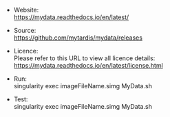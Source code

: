 * Website:  
            https://mydata.readthedocs.io/en/latest/

* Source:   
            https://github.com/mytardis/mydata/releases

* Licence:  
            Please refer to this URL to view all licence details: https://mydata.readthedocs.io/en/latest/license.html

* Run:      
            singularity exec imageFileName.simg MyData.sh

* Test:     
            singularity exec imageFileName.simg MyData.sh
